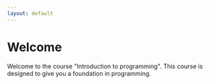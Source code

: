 ```yaml
---
layout: default
---
```


# Welcome

Welcome to the course "Introduction to programming". This course is designed to give you a foundation in programming.

